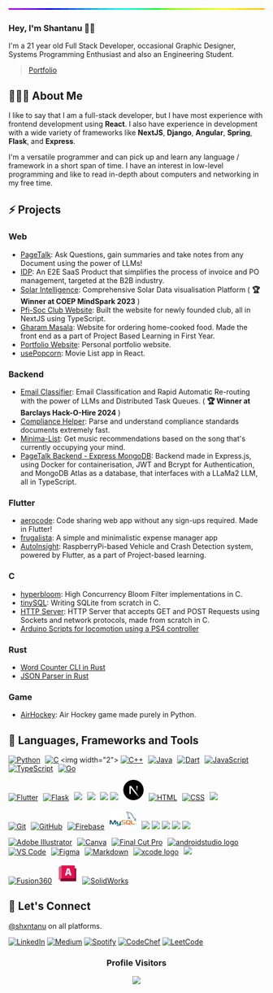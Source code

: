 <!-- ====================== INTRO ====================== -->

<!-- <img src="https://github.com/shxntanu/shxntanu/blob/991125d60c33f44bf49b63043cb0daed151434ba/assets/github-banner-gif.gif" > -->
<!-- <h1 align="center">Hi, I'm Shantanu 👋🏼</h1>
<img style="width:100%;height:3px;" src="https://github.com/NuroDev/NuroDev/blob/6f0d0a8cff5c44aea2d4f24d949f692ee54002de/bar.gif" />
<h3 align="center">Full Stack Web Developer, occasional Graphic Designer, Systems Programming Enthusiast and also an Engineering Student.</h3> -->

<img style="width:100%;height:3px;" src="https://github.com/NuroDev/NuroDev/blob/6f0d0a8cff5c44aea2d4f24d949f692ee54002de/bar.gif" />

### Hey, I'm Shantanu 👋🏼

I'm a 21 year old Full Stack Developer, occasional Graphic Designer, Systems Programming Enthusiast and also an Engineering Student.

> [Portfolio](https://shxntanu.tech/)

<!-- - Full Stack Web Developer, Flutter Developer, Graphic Designer, Weeb, and a lot more.
- Likes to move pixels in Canva (Illustrator, Photoshop and Figma as well btw).
- Proficient in **Python, C++, Java & JavaScript/TypeScript**.
- Learning **C** as a hobby (and **Rust** to write the same code, but memory-safe).
- Knows Hindi, English, and Marathi.
- Likes clicking heads in Counter Strike & revving cars in Forza.
- How to reach me: **shantanuwable2003@gmail.com** -->

<!-- <img src ="https://github.com/shxntanu/shxntanu/blob/11f7347e12757d74769a4bd77583dae0658c1efe/assets/proj.png"> -->

<!-- ====================== ABOUT ME ====================== -->

## 🙋🏻‍♂️ About Me

I like to say that I am a full-stack developer, but I have most experience with frontend development using **React**. I also have experience
in development with a wide variety of frameworks like **NextJS**, **Django**, **Angular**, **Spring**, **Flask**, and **Express**.

I'm a versatile programmer and can pick up and learn any language / framework in a short span of time. I have an interest in low-level programming
and like to read in-depth about computers and networking in my free time.

<!-- ====================== PROJECTS ====================== -->

## ⚡️ Projects

### Web

- [PageTalk](https://github.com/shxntanu/PageTalk): Ask Questions, gain summaries and take notes from any Document using the power of LLMs!
- [IDP](https://idp-sap.vercel.app): An E2E SaaS Product that simplifies the process of invoice and PO management, targeted at the B2B industry.
- [Solar Intelligence](https://github.com/shxntanu/solar-intelligence): Comprehensive Solar Data visualisation Platform ( **🏆 Winner at COEP MindSpark 2023** )
- [Pfi-Soc Club Website](https://pfisoc.com): Built the website for newly founded club, all in NextJS using TypeScript.
- [Gharam Masala](https://github.com/shxntanu/Gharam_Masala): Website for ordering home-cooked food. Made the front end as a part of Project Based Learning in First Year.
- [Portfolio Website](https://github.com/shxntanu/portfolio): Personal portfolio website.
- [usePopcorn](https://usepopcorn-but-better.netlify.app/): Movie List app in React.

### Backend

- [Email Classifier](https://github.com/shxntanu/email-classifier): Email Classification and Rapid Automatic Re-routing with the power of LLMs and Distributed Task Queues. ( **🏆 Winner at Barclays Hack-O-Hire 2024** )
- [Compliance Helper](https://github.com/shxntanu/compliance-helper): Parse and understand compliance standards documents extremely fast.
- [Minima-List](https://github.com/shxntanu/minima-list-ML): Get music recommendations based on the song that's currently occupying your mind.
- [PageTalk Backend - Express MongoDB](https://github.com/PageTalk/Backend-MongoDB): Backend made in Express.js, using Docker for containerisation, JWT and Bcrypt for Authentication, and MongoDB Atlas as a database, that interfaces with a LLaMa2 LLM, all in TypeScript. 

### Flutter

- [aerocode](https://github.com/shxntanu/aerocode): Code sharing web app without any sign-ups required. Made in Flutter!
- [frugalista](https://github.com/shxntanu/frugalista): A simple and minimalistic expense manager app
- [AutoInsight](https://github.com/shxntanu/AutoInsight): RaspberryPi-based Vehicle and Crash Detection system, powered by Flutter, as a part of Project-based learning.

### C

- [hyperbloom](https://github.com/shxntanu/hyperbloom): High Concurrency Bloom Filter implementations in C.
- [tinySQL](https://github.com/shxntanu/tinysql): Writing SQLite from scratch in C.
- [HTTP Server](https://github.com/shxntanu/http-server-c): HTTP Server that accepts GET and POST Requests using Sockets and network protocols, made from scratch in C.
- [Arduino Scripts for locomotion using a PS4 controller](https://github.com/shxntanu/escalade-iitg-23)

### Rust

- [Word Counter CLI in Rust](https://github.com/shxntanu/wc-rust)
- [JSON Parser in Rust](https://github.com/shxntanu/json-parser-rust)

### Game

- [AirHockey](https://github.com/shxntanu/air-hockey-pygame): Air Hockey game made purely in Python.


<!-- <img src= "https://github.com/shxntanu/shxntanu/blob/1ea27b23be693057d970371e005e75046a677969/assets/stories_1.png">

- <a href="https://medium.com/@shxntanu/from-urls-to-pixels-how-browsers-bring-the-internet-to-life-aabf3aaf92f9">From URLs to Pixels — How Browsers bring the Internet to life</a> 

<img src= "https://github.com/shxntanu/shxntanu/blob/1ea27b23be693057d970371e005e75046a677969/assets/lft.png"> 

<p>&nbsp;</p> -->

## 🔧 Languages, Frameworks and Tools

<!-- <div align="center"> -->

  [<img src = "https://raw.githubusercontent.com/get-icon/geticon/fc0f660daee147afb4a56c64e12bde6486b73e39/icons/python.svg" alt = "Python" height = 40px>](https://www.python.org)
  <img width="2">
  [<img src = "https://raw.githubusercontent.com/get-icon/geticon/fc0f660daee147afb4a56c64e12bde6486b73e39/icons/c.svg" alt = "C" height = 40px>](https://en.wikipedia.org/wiki/C_(programming_language))
  <img width="2">
  [<img src = "https://raw.githubusercontent.com/get-icon/geticon/fc0f660daee147afb4a56c64e12bde6486b73e39/icons/c-plusplus.svg" alt = "C++" height = 40px>](https://en.wikipedia.org/wiki/C%2B%2B)
  <img width="2">
  [<img src = "https://raw.githubusercontent.com/get-icon/geticon/fc0f660daee147afb4a56c64e12bde6486b73e39/icons/java.svg" alt = "Java" height = 40px>](https://www.java.com/en/)
  <img width="2">
  [<img src = "https://raw.githubusercontent.com/get-icon/geticon/fc0f660daee147afb4a56c64e12bde6486b73e39/icons/dart.svg" alt = "Dart" height = 40px>](https://dart.dev)
  <img width="2">
  [<img src = "https://upload.wikimedia.org/wikipedia/commons/thumb/6/6a/JavaScript-logo.png/800px-JavaScript-logo.png" alt = "JavaScript" height = 40px>](https://en.wikipedia.org/wiki/JavaScript)
  <img width="2">
  [<img src="https://upload.wikimedia.org/wikipedia/commons/4/4c/Typescript_logo_2020.svg" alt="TypeScript" height=40px>](https://www.typescriptlang.org/)
  <img width="2">
  [<img src="https://upload.wikimedia.org/wikipedia/commons/0/05/Go_Logo_Blue.svg" alt="Go" height=35px />](https://go.dev/)

  [<img src = "https://raw.githubusercontent.com/get-icon/geticon/fc0f660daee147afb4a56c64e12bde6486b73e39/icons/flutter.svg" alt = "Flutter" height = 40px>](https://flutter.dev/)
  <img width="2">
  [<img src="https://miro.medium.com/v2/resize:fit:980/1*cWuvkF15QKOsTHtgyIaqOA.png" alt="Flask" height=40px>](https://flask.palletsprojects.com/en/3.0.x/)
  <img width="2">
  [<img src = "https://upload.wikimedia.org/wikipedia/commons/thumb/a/a7/React-icon.svg/2300px-React-icon.svg.png" height = 40px>](https://react.dev)
  <img width="2">
  [<img src = "https://streamlit.io/images/brand/streamlit-mark-color.png" height = 40px>](https://streamlit.io/)
  <img width="2">
  [<img src = "https://raw.githubusercontent.com/reduxjs/redux/master/logo/logo.png" height = 40px>](https://redux.js.org/)
  [<img src = "https://repository-images.githubusercontent.com/180328715/fca49300-e7f1-11ea-9f51-cfd949b31560" height = 40px>](https://github.com/pmndrs/zustand)
  <img width="2">
  <img src="https://github.com/shxntanu/shxntanu/blob/65f90b6557b2c664691524ba5922bdb9e3fcad91/assets/next-js-icon-seeklogo.com.svg" height=40px>
  <img width="2">
  [<img src = "https://raw.githubusercontent.com/get-icon/geticon/fc0f660daee147afb4a56c64e12bde6486b73e39/icons/html-5.svg" alt = "HTML" height = 40px>](https://en.wikipedia.org/wiki/HTML)
  <img width="2">
  [<img src = "https://raw.githubusercontent.com/get-icon/geticon/fc0f660daee147afb4a56c64e12bde6486b73e39/icons/css-3.svg" alt = "CSS" height = 40px>](https://en.wikipedia.org/wiki/CSS)
  <img width="2">
  [<img src="https://tailwindcss.com/_next/static/media/tailwindcss-mark.3c5441fc7a190fb1800d4a5c7f07ba4b1345a9c8.svg" height=32px>](https://tailwindcss.com/)


  [<img src = "https://img.icons8.com/?size=512&id=20906&format=png" alt = "Git" height = 40px>](https://git-scm.com)
  <img width="2">
  [<img src = "https://img.icons8.com/?size=512&id=AZOZNnY73haj&format=png" alt = "GitHub" height = 40px>](https://github.com)
  <img width="2">
  [<img src = "https://img.icons8.com/?size=512&id=62452&format=png" alt = "Firebase" height = 40px>](https://firebase.google.com)
  <img width="2">
  [<img src="https://github.com/shxntanu/shxntanu/blob/b62c0f7cd6beee27d60a706ce1d9612d210dc0be/assets/mysql.png" height=40px>](https://www.mysql.com/)
  <img width="2">
  [<img src="https://upload.wikimedia.org/wikipedia/commons/thumb/9/93/MongoDB_Logo.svg/2560px-MongoDB_Logo.svg.png" height=40px>](https://www.mongodb.com/)
  [<img src="https://static-00.iconduck.com/assets.00/django-icon-1606x2048-lwmw1z73.png" height=35px>](https://www.djangoproject.com/)
  [<img src="https://upload.wikimedia.org/wikipedia/commons/6/64/Expressjs.png" height=40px>](https://expressjs.com/)
  [<img src="https://seeklogo.com/images/J/json-web-tokens-jwt-io-logo-C003DEC47A-seeklogo.com.png" height=40px>](https://jwt.io/)
  [<img src="https://play-lh.googleusercontent.com/cUrv0t00FYQ1GKLuOTvv8qjo1lSDjqZC16IOp3Fb6ijew6Br5m4o16HhDp0GBu_Bw8Y" height=40px>](https://uptimerobot.com/)

 
  [<img src = "https://raw.githubusercontent.com/get-icon/geticon/fc0f660daee147afb4a56c64e12bde6486b73e39/icons/adobe-illustrator.svg" alt = "Adobe Illustrator" height = 40px>](https://www.adobe.com/in/products/illustrator.html)
  <img width="2">
  [<img src="https://cdn-images-1.medium.com/v2/resize:fit:1200/1*A6kkoOVJVpXPWewg8axc5w.png" alt="Canva" height=40px>](https://www.canva.com)
  <img width="2">
  [<img src="https://upload.wikimedia.org/wikipedia/en/9/9f/2015_Final_Cut_Pro_Logo.png" alt="Final Cut Pro" height=40px>](https://www.apple.com/in/final-cut-pro/)
  <img width="2">
  [<img src="https://cdn.jsdelivr.net/gh/devicons/devicon/icons/androidstudio/androidstudio-original.svg" height="40" alt="androidstudio logo">](https://developer.android.com/studio)
  <img width="2">
  [<img src="https://cdn.jsdelivr.net/gh/devicons/devicon/icons/vscode/vscode-original.svg" height="40" alt="VS Code">](https://code.visualstudio.com/)
  <img width="2">
  [<img src="https://cdn.jsdelivr.net/gh/devicons/devicon/icons/figma/figma-original.svg" height="40" alt="Figma">](https://www.figma.com/)
  <img width="2">
  [<img src="https://cdn.jsdelivr.net/gh/devicons/devicon/icons/markdown/markdown-original.svg" height="40" alt="Markdown">](https://en.wikipedia.org/wiki/Markdown)
  <img width="2">
  [<img src="https://cdn.jsdelivr.net/gh/devicons/devicon/icons/xcode/xcode-original.svg" height="40" alt="xcode logo">](https://developer.apple.com/xcode/)
  <img width="2">
  <img src="http://content.arduino.cc/brand/arduino-color.svg" height=40px>


  [<img src = "https://images.g2crowd.com/uploads/product/image/large_detail/large_detail_08cbb05caf3271616f7fef03768dfbf5/fusion-360.png" alt = "Fusion360" height = 40px>](https://www.autodesk.in/products/fusion-360/overview?term=1-YEAR&tab=subscription)
  <img width="2">
  [<img src="https://raw.githubusercontent.com/shxntanu/shxntanu/main/AutCAD%20Logo.png" alt ="AutoCAD" height=40x>](https://www.autodesk.com/products/autocad-lt/overview)
  <img width="2">
  [<img src = "https://upload.wikimedia.org/wikipedia/en/thumb/d/d2/SolidWorks_Logo.svg/2880px-SolidWorks_Logo.svg.png" alt = "SolidWorks" height = 40px>](https://www.solidworks.com)
  <img width="2">

<!-- </div> -->

<!-- <img src="https://github.com/shxntanu/shxntanu/blob/1ea27b23be693057d970371e005e75046a677969/assets/contri.png">

 <div align="center">
 
  ![Shantanu's GitHub stats](https://github-readme-stats.vercel.app/api?username=shxntanu&show_icons=true&theme=default\&rank_icon=github) -->
  
  <!-- <img src="https://github.com/shxntanu/shxntanu/blob/1ea27b23be693057d970371e005e75046a677969/assets/lc.png"> 
   <div align="center"> -->

## 📮 Let's Connect

[@shxntanu](https://linkedin.com/in/shxntanu) on all platforms.

  <a href="https://linkedin.com/in/shxntanu"><img src="https://img.icons8.com/color/512/linkedin.png" width="50" height="50" alt="LinkedIn"></a>
  <a href="https://medium.com/@shxntanu"><img src="https://www.dropbox.com/team/team_logo/dbtid%3AAACXpg8cm0XzfCIs1qaUSYqq-l6Ge7Q_pE4?v=1603320488672" height=50 alt="Medium"></a>
  <a href="https://open.spotify.com/user/vfslkmx2w9y4qb36bdsi10rx9?si=f4203c314add4f8a"><img src="https://www.freepnglogos.com/uploads/spotify-logo-png/spotify-icon-marilyn-scott-0.png" height=50 alt="Spotify"></a>
  <a href="https://www.codechef.com/users/shxntanu"><img src="https://upload.wikimedia.org/wikipedia/en/thumb/7/7b/Codechef%28new%29_logo.svg/2880px-Codechef%28new%29_logo.svg.png" height=50 alt="CodeChef"></a>
  <a href="https://leetcode.com/shxntanu/"><img src="https://upload.wikimedia.org/wikipedia/commons/1/19/LeetCode_logo_black.png" height=50 alt="LeetCode"></a>
  <!-- </div> 
</div> -->

<div align="center">
 
 ### Profile Visitors
 
</div>



<div align="center">
  <img src="https://profile-counter.glitch.me/shxntanu/count.svg?"  />
</div>
<p>&nbsp;</p>

<!-- <div align="center">
 <img height="64" src="octocat.gif">
</div> -->
